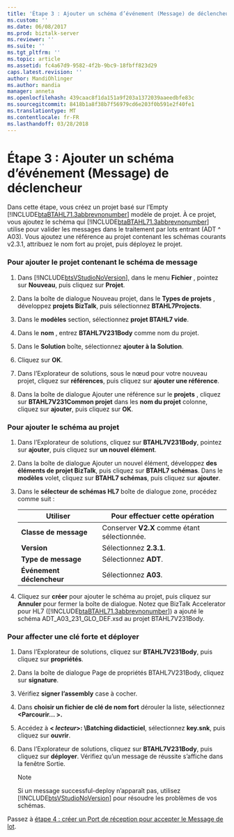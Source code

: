 ```yaml
---
title: 'Étape 3 : Ajouter un schéma d’événement (Message) de déclencheur | Documents Microsoft'
ms.custom: ''
ms.date: 06/08/2017
ms.prod: biztalk-server
ms.reviewer: ''
ms.suite: ''
ms.tgt_pltfrm: ''
ms.topic: article
ms.assetid: fc4a67d9-9582-4f2b-9bc9-18fbff823d29
caps.latest.revision: ''
author: MandiOhlinger
ms.author: mandia
manager: anneta
ms.openlocfilehash: 439caac8f1da151a9f203a1372039aaeedbfe83c
ms.sourcegitcommit: 8418b1a8f38b7f56979cd6e203f0b591e2f40fe1
ms.translationtype: MT
ms.contentlocale: fr-FR
ms.lasthandoff: 03/28/2018
---
```

# <a name="step-3-add-a-trigger-event-message-schema"></a>Étape 3 : Ajouter un schéma d’événement (Message) de déclencheur
Dans cette étape, vous créez un projet basé sur l’Empty [!INCLUDE[btaBTAHL71.3abbrevnonumber](../../includes/btabtahl71-3abbrevnonumber-md.md)] modèle de projet. À ce projet, vous ajoutez le schéma qui [!INCLUDE[btaBTAHL71.3abbrevnonumber](../../includes/btabtahl71-3abbrevnonumber-md.md)] utilise pour valider les messages dans le traitement par lots entrant (ADT ^ A03). Vous ajoutez une référence au projet contenant les schémas courants v2.3.1, attribuez le nom fort au projet, puis déployez le projet.  
  
### <a name="to-add-the-project-containing-the-message-schema"></a>Pour ajouter le projet contenant le schéma de message  
  
1.  Dans [!INCLUDE[btsVStudioNoVersion](../../includes/btsvstudionoversion-md.md)], dans le menu **Fichier** , pointez sur **Nouveau**, puis cliquez sur **Projet**.  
  
2.  Dans la boîte de dialogue Nouveau projet, dans le **Types de projets** , développez **projets BizTalk**, puis sélectionnez **BTAHL7Projects**.  
  
3.  Dans le **modèles** section, sélectionnez **projet BTAHL7 vide**.  
  
4.  Dans le **nom** , entrez **BTAHL7V231Body** comme nom du projet.  
  
5.  Dans le **Solution** boîte, sélectionnez **ajouter à la Solution**.  
  
6.  Cliquez sur **OK**.  
  
7.  Dans l’Explorateur de solutions, sous le nœud pour votre nouveau projet, cliquez sur **références**, puis cliquez sur **ajouter une référence**.  
  
8.  Dans la boîte de dialogue Ajouter une référence sur le **projets** , cliquez sur **BTAHL7V231Common projet** dans les **nom du projet** colonne, cliquez sur **ajouter**, puis cliquez sur **OK**.  
  
### <a name="to-add-the-schema-to-the-project"></a>Pour ajouter le schéma au projet  
  
1.  Dans l’Explorateur de solutions, cliquez sur **BTAHL7V231Body**, pointez sur **ajouter**, puis cliquez sur **un nouvel élément**.  
  
2.  Dans la boîte de dialogue Ajouter un nouvel élément, développez **des éléments de projet BizTalk**, puis cliquez sur **BTAHL7 schémas**. Dans le **modèles** volet, cliquez sur **BTAHL7 schémas**, puis cliquez sur **ajouter**.  
  
3.  Dans le **sélecteur de schémas HL7** boîte de dialogue zone, procédez comme suit :  
  
    |Utiliser|Pour effectuer cette opération|  
    |--------------|----------------|  
    |**Classe de message**|Conserver **V2.X** comme étant sélectionnée.|  
    |**Version**|Sélectionnez **2.3.1**.|  
    |**Type de message**|Sélectionnez **ADT**.|  
    |**Événement déclencheur**|Sélectionnez **A03**.|  
  
4.  Cliquez sur **créer** pour ajouter le schéma au projet, puis cliquez sur **Annuler** pour fermer la boîte de dialogue. Notez que BizTalk Accelerator pour HL7 ([!INCLUDE[btaBTAHL71.3abbrevnonumber](../../includes/btabtahl71-3abbrevnonumber-md.md)]) a ajouté le schéma ADT_A03_231_GLO_DEF.xsd au projet BTAHL7V231Body.  
  
### <a name="to-assign-a-strong-key-and-deploy"></a>Pour affecter une clé forte et déployer  
  
1.  Dans l’Explorateur de solutions, cliquez sur **BTAHL7V231Body**, puis cliquez sur **propriétés**.  
  
2.  Dans la boîte de dialogue Page de propriétés BTAHL7V231Body, cliquez sur **signature**.  
  
3.  Vérifiez **signer l’assembly** case à cocher.  
  
4.  Dans **choisir un fichier de clé de nom fort** dérouler la liste, sélectionnez  **\<Parcourir... \>.**  
  
5.  Accédez à  **\< *lecteur*\>: \Batching didacticiel**, sélectionnez **key.snk**, puis cliquez sur **ouvrir**.  
  
6.  Dans l’Explorateur de solutions, cliquez sur **BTAHL7V231Body**, puis cliquez sur **déployer**. Vérifiez qu’un message de réussite s’affiche dans la fenêtre Sortie.  
  
    > [!NOTE]
    >  Si un message successful-deploy n’apparaît pas, utilisez [!INCLUDE[btsVStudioNoVersion](../../includes/btsvstudionoversion-md.md)] pour résoudre les problèmes de vos schémas.  
  
 Passez à [étape 4 : créer un Port de réception pour accepter le Message de lot](../../adapters-and-accelerators/accelerator-hl7/step-4-create-a-receive-port-for-accepting-the-batch-message.md).